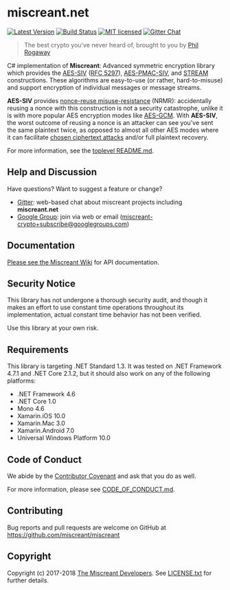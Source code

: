 # miscreant.net

[![Latest Version][nuget-shield]][nuget-link]
[![Build Status][build-image]][build-link]
[![MIT licensed][license-shield]][license-link]
[![Gitter Chat][gitter-image]][gitter-link]

[nuget-shield]: https://img.shields.io/nuget/v/Miscreant.svg
[nuget-link]: https://www.nuget.org/packages/Miscreant
[build-image]: https://secure.travis-ci.org/miscreant/miscreant.svg?branch=master
[build-link]: https://travis-ci.org/miscreant/miscreant
[license-shield]: https://img.shields.io/badge/license-MIT-blue.svg
[license-link]: https://github.com/miscreant/miscreant/blob/master/LICENSE.txt
[gitter-image]: https://badges.gitter.im/badge.svg
[gitter-link]: https://gitter.im/miscreant/Lobby

> The best crypto you've never heard of, brought to you by [Phil Rogaway]

[Phil Rogaway]: https://en.wikipedia.org/wiki/Phillip_Rogaway

C# implementation of **Miscreant**: Advanced symmetric encryption library
which provides the [AES-SIV] ([RFC 5297]), [AES-PMAC-SIV], and [STREAM]
constructions. These algorithms are easy-to-use (or rather, hard-to-misuse)
and support encryption of individual messages or message streams.

[AES-SIV]: https://github.com/miscreant/miscreant/wiki/AES-SIV
[RFC 5297]: https://tools.ietf.org/html/rfc5297
[AES-PMAC-SIV]: https://github.com/miscreant/miscreant/wiki/AES-PMAC-SIV
[STREAM]: https://github.com/miscreant/miscreant/wiki/STREAM

**AES-SIV** provides [nonce-reuse misuse-resistance] (NRMR): accidentally
reusing a nonce with this construction is not a security catastrophe,
unlike it is with more popular AES encryption modes like [AES-GCM].
With **AES-SIV**, the worst outcome of reusing a nonce is an attacker
can see you've sent the same plaintext twice, as opposed to almost all other
AES modes where it can facilitate [chosen ciphertext attacks] and/or
full plaintext recovery.

For more information, see the [toplevel README.md].

[nonce-reuse misuse-resistance]: https://github.com/miscreant/miscreant/wiki/Nonce-Reuse-Misuse-Resistance
[AES-GCM]: https://en.wikipedia.org/wiki/Galois/Counter_Mode
[chosen ciphertext attacks]: https://en.wikipedia.org/wiki/Chosen-ciphertext_attack
[toplevel README.md]: https://github.com/miscreant/miscreant/blob/master/README.md

## Help and Discussion

Have questions? Want to suggest a feature or change?

* [Gitter]: web-based chat about miscreant projects including **miscreant.net**
* [Google Group]: join via web or email ([miscreant-crypto+subscribe@googlegroups.com])

[Gitter]: https://gitter.im/miscreant/Lobby
[Google Group]: https://groups.google.com/forum/#!forum/miscreant-crypto
[miscreant-crypto+subscribe@googlegroups.com]: mailto:miscreant-crypto+subscribe@googlegroups.com?subject=subscribe

## Documentation

[Please see the Miscreant Wiki](https://github.com/miscreant/miscreant/wiki/C%23-Documentation)
for API documentation.

## Security Notice

This library has not undergone a thorough security audit, and though it makes
an effort to use constant time operations throughout its implementation, actual
constant time behavior has not been verified.
 
Use this library at your own risk.

## Requirements

This library is targeting .NET Standard 1.3. It was tested on .NET Framework 4.7.1
and .NET Core 2.1.2, but it should also work on any of the following platforms:

- .NET Framework 4.6
- .NET Core 1.0
- Mono 4.6
- Xamarin.iOS 10.0
- Xamarin.Mac 3.0
- Xamarin.Android 7.0
- Universal Windows Platform 10.0

## Code of Conduct

We abide by the [Contributor Covenant][cc] and ask that you do as well.

For more information, please see [CODE_OF_CONDUCT.md].

[cc]: https://contributor-covenant.org
[CODE_OF_CONDUCT.md]: https://github.com/miscreant/miscreant/blob/master/CODE_OF_CONDUCT.md

## Contributing

Bug reports and pull requests are welcome on GitHub at https://github.com/miscreant/miscreant

## Copyright

Copyright (c) 2017-2018 [The Miscreant Developers][AUTHORS].
See [LICENSE.txt] for further details.

[AUTHORS]: https://github.com/miscreant/miscreant/blob/master/AUTHORS.md
[LICENSE.txt]: https://github.com/miscreant/miscreant/blob/master/LICENSE.txt
